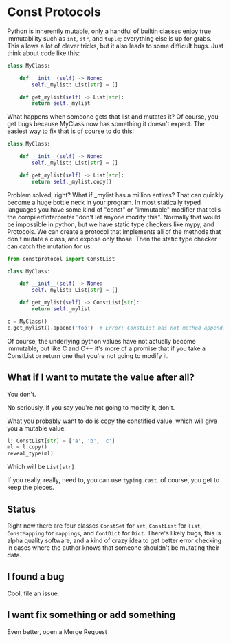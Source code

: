 # Const Protocols

Python is inherently mutable, only a handful of builtin classes enjoy true
immutability such as `int`, `str`, and `tuple`; everything else is up for
grabs. This allows a lot of clever tricks, but it also leads to some
difficult bugs. Just think about code like this:

```python
class MyClass:

    def __init__(self) -> None:
        self._mylist: List[str] = []

    def get_mylist(self) -> List[str]:
        return self._mylist
```

What happens when someone gets that list and mutates it? Of course, you get
bugs because MyClass now has something it doesn't expect. The easiest way to
fix that is of course to do this:

```python
class MyClass:

    def __init__(self) -> None:
        self._mylist: List[str] = []

    def get_mylist(self) -> List[str]:
        return self._mylist.copy()
```

Problem solved, right? What if _mylist has a million entires? That can
quickly become a huge bottle neck in your program. In most statically typed
languages you have some kind of "const" or "immutable" modifier that tells
the compiler/interpreter "don't let anyone modify this". Normally that would
be impossible in python, but we have static type checkers like mypy, and
Protocols. We can create a protocol that implements all of the methods that
don't mutate a class, and expose only those. Then the static type checker can
catch the mutation for us.

```python
from constprotocol import ConstList

class MyClass:

    def __init__(self) -> None:
        self._mylist: List[str] = []

    def get_mylist(self) -> ConstList[str]:
        return self._mylist

c = MyClass()
c.get_mylist().append('foo')  # Error: ConstList has not method append!
```

Of course, the underlying python values have not actually become immutable,
but like C and C++ it's more of a promise that if you take a ConstList or
return one that you're not going to modify it.

## What if I want to mutate the value after all?

You don't.

No seriously, if you say you're not going to modify it, don't.

What you probably want to do is copy the constified value, which will give
you a mutable value:

```python
l: ConstList[str] = ['a', 'b', 'c']
ml = l.copy()
reveal_type(ml)
```

Which will be `List[str]`

If you really, really, need to, you can use `typing.cast`. of course, you get
to keep the pieces.

## Status

Right now there are four classes `ConstSet` for `set`, `ConstList` for
`list`, `ConstMapping` for `mappings`, and `ContDict` for `Dict`. There's
likely bugs, this is alpha quality software, and a kind of crazy idea to get
better error checking in cases where the author knows that someone shouldn't
be mutating their data.

## I found a bug

Cool, file an issue.

## I want fix something or add something

Even better, open a Merge Request